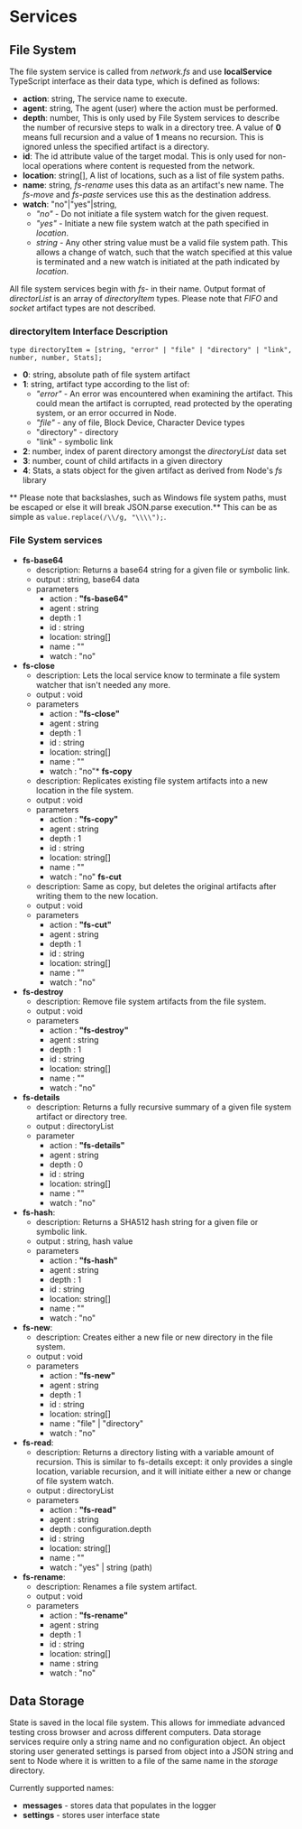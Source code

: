 # Services

## File System
The file system service is called from *network.fs* and use **localService** TypeScript interface as their data type, which is defined as follows:

* **action**: string, The service name to execute.
* **agent**: string, The agent (user) where the action must be performed.
* **depth**: number, This is only used by File System services to describe the number of recursive steps to walk in a directory tree. A value of **0** means full recursion and a value of **1** means no recursion. This is ignored unless the specified artifact is a directory.
* **id**: The id attribute value of the target modal.  This is only used for non-local operations where content is requested from the network.
* **location**: string[], A list of locations, such as a list of file system paths.
* **name**: string, *fs-rename* uses this data as an artifact's new name. The *fs-move* and *fs-paste* services use this as the destination address.
* **watch**: "no"|"yes"|string,
   - *"no"* - Do not initiate a file system watch for the given request.
   - *"yes"* - Initiate a new file system watch at the path specified in *location*.
   - *string* - Any other string value must be a valid file system path. This allows a change of watch, such that the watch specified at this value is terminated and a new watch is initiated at the path indicated by *location*.

All file system services begin with *fs-* in their name.  Output format of *directorList* is an array of *directoryItem* types. Please note that *FIFO* and *socket* artifact types are not described.

### directoryItem Interface Description
`type directoryItem = [string, "error" | "file" | "directory" | "link", number, number, Stats];`
* **0**: string, absolute path of file system artifact
* **1**: string, artifact type according to the list of:
   - *"error"*   - An error was encountered when examining the artifact.  This could mean the artifact is corrupted, read protected by the operating system, or an error occurred in Node.
   - *"file"*    - any of file, Block Device, Character Device types
   - "directory" - directory
   - "link"      - symbolic link
* **2**: number, index of parent directory amongst the *directoryList* data set
* **3**: number, count of child artifacts in a given directory
* **4**: Stats, a stats object for the given artifact as derived from Node's *fs* library

** Please note that backslashes, such as Windows file system paths, must be escaped or else it will break JSON.parse execution.**  This can be as simple as `value.replace(/\\/g, "\\\\");`.

### File System services
* **fs-base64**
   - description: Returns a base64 string for a given file or symbolic link.
   - output     : string, base64 data
   - parameters
      * action  : **"fs-base64"**
      * agent   : string
      * depth   : 1
      * id      : string
      * location: string[]
      * name    : ""
      * watch   : "no"
* **fs-close**
   - description: Lets the local service know to terminate a file system watcher that isn't needed any more.
   - output     : void
   - parameters
      * action  : **"fs-close"**
      * agent   : string
      * depth   : 1
      * id      : string
      * location: string[]
      * name    : ""
      * watch   : "no"*
**fs-copy**
   - description: Replicates existing file system artifacts into a new location in the file system.
   - output     : void
   - parameters
      * action  : **"fs-copy"**
      * agent   : string
      * depth   : 1
      * id      : string
      * location: string[]
      * name    : ""
      * watch   : "no"
**fs-cut**
   - description: Same as copy, but deletes the original artifacts after writing them to the new location.
   - output     : void
   - parameters
      * action  : **"fs-cut"**
      * agent   : string
      * depth   : 1
      * id      : string
      * location: string[]
      * name    : ""
      * watch   : "no"
* **fs-destroy**
   - description: Remove file system artifacts from the file system.
   - output     : void
   - parameters
      * action  : **"fs-destroy"**
      * agent   : string
      * depth   : 1
      * id      : string
      * location: string[]
      * name    : ""
      * watch   : "no"
* **fs-details**
   - description: Returns a fully recursive summary of a given file system artifact or directory tree.
   - output     : directoryList
   - parameter
      * action  : **"fs-details"**
      * agent   : string
      * depth   : 0
      * id      : string
      * location: string[]
      * name    : ""
      * watch   : "no"
* **fs-hash**:
   - description: Returns a SHA512 hash string for a given file or symbolic link.
   - output     : string, hash value
   - parameters
      * action  : **"fs-hash"**
      * agent   : string
      * depth   : 1
      * id      : string
      * location: string[]
      * name    : ""
      * watch   : "no"
* **fs-new**:
   - description: Creates either a new file or new directory in the file system.
   - output     : void
   - parameters
      * action  : **"fs-new"**
      * agent   : string
      * depth   : 1
      * id      : string
      * location: string[]
      * name    : "file" | "directory"
      * watch   : "no"
* **fs-read**:
   - description: Returns a directory listing with a variable amount of recursion. This is similar to fs-details except: it only provides a single location, variable recursion, and it will initiate either a new or change of file system watch.
   - output     : directoryList
   - parameters
      * action  : **"fs-read"**
      * agent   : string
      * depth   : configuration.depth
      * id      : string
      * location: string[]
      * name    : ""
      * watch   : "yes" | string (path)
* **fs-rename**:
   - description: Renames a file system artifact.
   - output     : void
   - parameters
      * action  : **"fs-rename"**
      * agent   : string
      * depth   : 1
      * id      : string
      * location: string[]
      * name    : string
      * watch   : "no"

## Data Storage

State is saved in the local file system.  This allows for immediate advanced testing cross browser and across different computers.  Data storage services require only a string name and no configuration object.  An object storing user generated settings is parsed from object into a JSON string and sent to Node where it is written to a file of the same name in the *storage* directory.

Currently supported names:

* **messages** - stores data that populates in the logger
* **settings** - stores user interface state